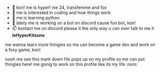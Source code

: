 - 👋 kon! me is hyper! me 24, transfemme and fox
- 👀 me is interested in coding and how things work
- 🌱 me is learning python
- 💞️ lately me is working on a bot on discord cause fun bot, kon!
- 📫 kontact me on discord please it the only way u can ever talk to me it **leHyperKitsune**

me wanna learn more thingies so me can become a game dev and work on a foxy game, kon!

oooh me see this mark down file pops up on my profile so me can put thingies here!
me gonig to work on this profile like its my life :nom:

<!---
leHyperKitsune/leHyperKitsune is a ✨ special ✨ repository because its `README.md` (this file) appears on your GitHub profile.
You can click the Preview link to take a look at your changes.
--->
